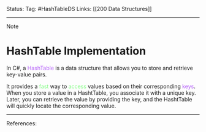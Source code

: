 Status: 
Tag: #HashTableDS
Links: [[200 Data Structures]]

---
> [!note] 
>  # HashTable Implementation

In C#, a <font style="color:#b562f9">HashTable</font> is a data structure that allows you to store and retrieve key-value pairs. 

It provides a <font style="color:#81fd83">fast</font> way to <font style="color:#81fd83">access</font> values based on their corresponding <font style="color:#b562f9">keys</font>. When you store a value in a HashtTable, you associate it with a unique key. Later, you can retrieve the value by providing the key, and the HashtTable will quickly locate the corresponding value.





---
References: